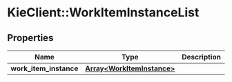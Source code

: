 # KieClient::WorkItemInstanceList

## Properties
Name | Type | Description | Notes
------------ | ------------- | ------------- | -------------
**work_item_instance** | [**Array&lt;WorkItemInstance&gt;**](WorkItemInstance.md) |  | [optional] 


